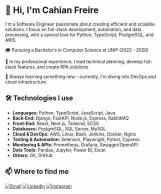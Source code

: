 # 👋 Hi, I'm Cahian Freire

I'm a Software Engineer passionate about creating efficient and scalable solutions. I focus on full-stack development, automation, and data processing, with a special love for Python, TypeScript, PostgreSQL, and AWS.

🎓 Pursuing a Bachelor's in Computer Science at UNIP (2022 - 2026)

🔭 In my professional experience, I lead technical planning, develop full-stack features, and create RPA solutions

🌱 Always learning something new – currently, I'm diving into DevOps and cloud infrastructure  

## 🛠️ Technologies I use

- **Languages:** Python, TypeScript, JavaScript, Java
- **Back-End:** Django, FastAPI, Node.js, Express, RabbitMQ
- **Front-End:** React, Next.js, Tailwind, SCSS
- **Databases:** PostgreSQL, SQL Server, MySQL
- **Cloud & DevOps:** AWS, Linux, Bash, Jenkins, Docker, Nginx
- **Testing & Automation:** Selenium, Playwright, Pytest, Cypress
- **Monitoring & APIs:** Prometheus, Grafana, Swagger/OpenAPI
- **Data Tools:** Pandas, Jupyter, Power BI, Excel
- **Others:** Git, GitHub

## 📫 Where to find me

[![Email](https://img.shields.io/badge/Email-cahianfreire@gmail.com-red?style=flat&logo=gmail)](mailto:cahianfreire@gmail.com)
[![LinkedIn](https://img.shields.io/badge/LinkedIn-cahian-blue?style=flat&logo=linkedin)](https://www.linkedin.com/in/cahian)
[![Instagram](https://img.shields.io/badge/Instagram-@cahianfreire-purple?style=flat&logo=instagram)](https://www.instagram.com/cahianfreire)

